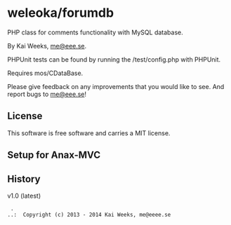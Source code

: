 weleoka/forumdb
=========

PHP class for comments functionality with MySQL database.



By Kai Weeks, me@eee.se.


PHPUnit tests can be found by running the /test/config.php with PHPUnit.


Requires mos/CDataBase.

Please give feedback on any improvements that you would like to see. 
And report bugs to me@eee.se!


License 
------------------

This software is free software and carries a MIT license.


Setup for Anax-MVC
------------------

History
-----------------------------------


v1.0 (latest)





```
 .  
..:  Copyright (c) 2013 - 2014 Kai Weeks, me@eeee.se
```



